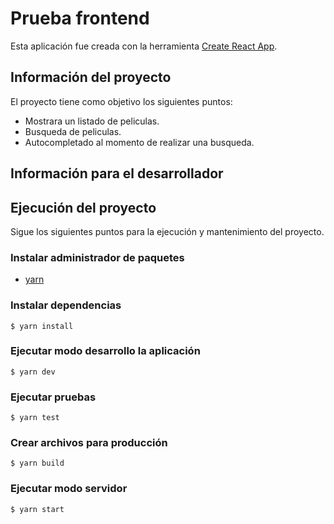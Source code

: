 # Prueba frontend

Esta aplicación fue creada con la herramienta [Create React App](https://create-react-app.dev/).

## Información del proyecto

El proyecto tiene como objetivo los siguientes puntos:

- Mostrara un listado de peliculas.
- Busqueda de peliculas.
- Autocompletado al momento de realizar una busqueda.

## Información para el desarrollador

## Ejecución del proyecto

Sigue los siguientes puntos para la ejecución y mantenimiento del proyecto.

### Instalar administrador de paquetes

- [yarn](https://yarnpkg.com/)

### Instalar dependencias

`$ yarn install`

### Ejecutar modo desarrollo la aplicación

`$ yarn dev`

### Ejecutar pruebas

`$ yarn test`

### Crear archivos para producción

`$ yarn build`

### Ejecutar modo servidor

`$ yarn start`
